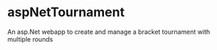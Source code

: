 # aspNetTournament
An asp.Net webapp to create and manage a bracket tournament with multiple rounds
